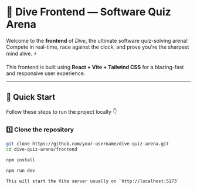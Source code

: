 # 🎨 Dive Frontend — Software Quiz Arena

Welcome to the **frontend** of *Dive*, the ultimate software quiz-solving arena!  
Compete in real-time, race against the clock, and prove you're the sharpest mind alive. ⚡  

This frontend is built using **React + Vite + Tailwind CSS** for a blazing-fast and responsive user experience.

---

## 🚀 Quick Start

Follow these steps to run the project locally 👇

### 1️⃣ Clone the repository
```bash
git clone https://github.com/your-username/dive-quiz-arena.git
cd dive-quiz-arena/frontend

npm install

npm run dev

This will start the Vite server usually on `http://localhost:5173`